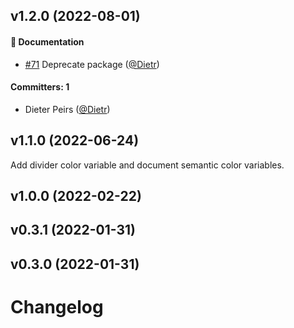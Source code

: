 
## v1.2.0 (2022-08-01)

#### :memo: Documentation
* [#71](https://github.com/appuniversum/appuniversum/pull/71) Deprecate package ([@Dietr](https://github.com/Dietr))

#### Committers: 1
- Dieter Peirs ([@Dietr](https://github.com/Dietr))

## v1.1.0 (2022-06-24)

Add divider color variable and document semantic color variables.

## v1.0.0 (2022-02-22)

## v0.3.1 (2022-01-31)

## v0.3.0 (2022-01-31)

# Changelog
